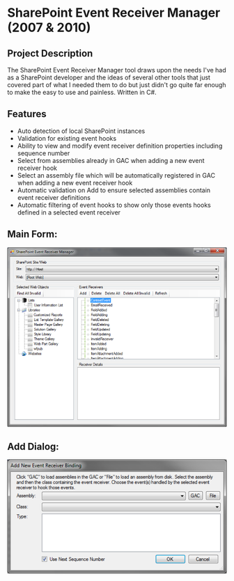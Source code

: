# SharePoint Event Receiver Manager (2007 & 2010)
 
## Project Description
The SharePoint Event Receiver Manager tool draws upon the needs I've had as a SharePoint developer and the ideas of several other tools that just covered part of what I needed them to do but just didn't go quite far enough to make the easy to use and painless. Written in C#.

## Features
* Auto detection of local SharePoint instances
* Validation for existing event hooks
* Ability to view and modify event receiver definition properties including sequence number
* Select from assemblies already in GAC when adding a new event receiver hook
* Select an assembly file which will be automatically registered in GAC when adding a new event receiver hook
* Automatic validation on Add to ensure selected assemblies contain event receiver definitions
* Automatic filtering of event hooks to show only those events hooks defined in a selected event receiver

## Main Form:
![Main Form](Home_MainForm1.png)

## Add Dialog:
![Add Dialog](Home_AddForm.png)
